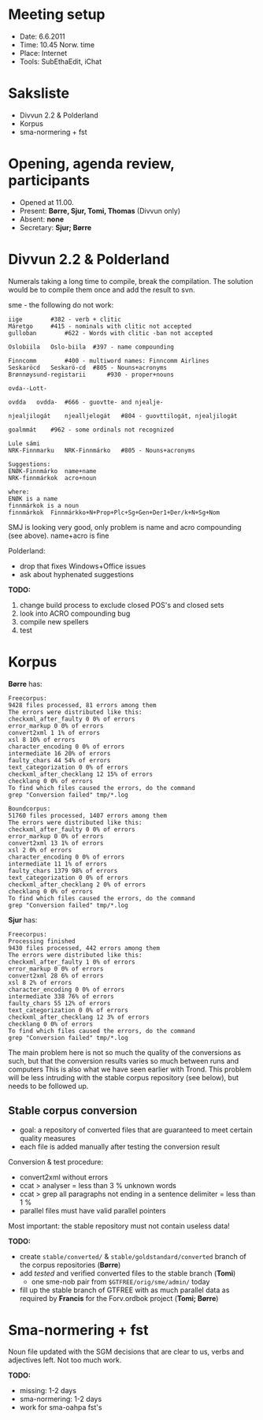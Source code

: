 # Meeting setup

* Date: 6.6.2011
* Time: 10.45 Norw. time
* Place: Internet
* Tools: SubEthaEdit, iChat

# Saksliste

* Divvun 2.2 & Polderland
* Korpus
* sma-normering + fst

# Opening, agenda review, participants

* Opened at 11.00.
* Present: **Børre, Sjur, Tomi, Thomas** (Divvun only)
* Absent: **none**
* Secretary: **Sjur; Børre**

# Divvun 2.2 & Polderland

Numerals taking a long  time to compile, break the compilation. The solution
would be to compile them once and add the result to svn.

sme - the following do not work:
```
iige		#382 - verb + clitic
Máretgo		#415 - nominals with clitic not accepted
gulloban		#622 - Words with clitic -ban not accepted

Oslobiila	Oslo-biila	#397 - name compounding

Finncomm		#400 - multiword names: Finncomm Airlines
Seskaröcd	Seskarö-cd	#805 - Nouns+acronyms
Brønnøysund-registarii		#930 - proper+nouns

ovda--Lott-

ovdda	ovdda-	#666 - guovtte- and njealje-

njealjilogát	njealljelogát	#804 - guovttilogát, njealjilogát

goalmmát	#962 - some ordinals not recognized

Lule sámi
NRK-Finnmarku	NRK-Finnmárko	#805 - Nouns+acronyms

Suggestions:
ENØK-Finnmárko  name+name
NRK-finnmárkok  acro+noun

where:
ENØK is a name
finnmárkok is a noun
finnmárkok	Finnmárkko+N+Prop+Plc+Sg+Gen+Der1+Der/k+N+Sg+Nom
```

SMJ is looking very good, only problem is name and acro compounding (see above). name+acro is fine

Polderland:
* drop that fixes Windows+Office issues
* ask about hyphenated suggestions

**TODO:**
1. change build process to exclude closed POS's and closed sets
1. look into ACRO compounding bug
1. compile new spellers
1. test

# Korpus

**Børre** has:
```
Freecorpus:
9428 files processed, 81 errors among them
The errors were distributed like this:
checkxml_after_faulty 0 0% of errors
error_markup 0 0% of errors
convert2xml 1 1% of errors
xsl 8 10% of errors
character_encoding 0 0% of errors
intermediate 16 20% of errors
faulty_chars 44 54% of errors
text_categorization 0 0% of errors
checkxml_after_checklang 12 15% of errors
checklang 0 0% of errors
To find which files caused the errors, do the command
grep "Conversion failed" tmp/*.log

Boundcorpus:
51760 files processed, 1407 errors among them
The errors were distributed like this:
checkxml_after_faulty 0 0% of errors
error_markup 0 0% of errors
convert2xml 13 1% of errors
xsl 2 0% of errors
character_encoding 0 0% of errors
intermediate 11 1% of errors
faulty_chars 1379 98% of errors
text_categorization 0 0% of errors
checkxml_after_checklang 2 0% of errors
checklang 0 0% of errors
To find which files caused the errors, do the command
grep "Conversion failed" tmp/*.log
```

**Sjur** has:
```
Freecorpus:
Processing finished
9430 files processed, 442 errors among them
The errors were distributed like this:
checkxml_after_faulty 1 0% of errors
error_markup 0 0% of errors
convert2xml 28 6% of errors
xsl 8 2% of errors
character_encoding 0 0% of errors
intermediate 338 76% of errors
faulty_chars 55 12% of errors
text_categorization 0 0% of errors
checkxml_after_checklang 12 3% of errors
checklang 0 0% of errors
To find which files caused the errors, do the command
grep "Conversion failed" tmp/*.log
```

The main problem here is not so much the quality of the conversions as such, but that the conversion results varies so much between runs and computers This is also what we have seen earlier with Trond. This problem will be less intruding with the stable corpus repository (see below), but needs to be followed up.

## Stable corpus conversion

* goal: a repository of converted files that are guaranteed to meet certain quality measures
* each file is added manually after testing the conversion result

Conversion & test procedure:
* convert2xml without errors
* ccat > analyser = less than 3 % unknown words
* ccat > grep all paragraphs not ending in a sentence delimiter = less than 1 %
* parallel files must have valid parallel pointers

Most important: the stable repository must not contain useless data!

**TODO:**
* create `stable/converted/` & `stable/goldstandard/converted` branch of the corpus repositories (**Børre**)
* add *tested* and verified converted files to the stable branch (**Tomi**)
    - one sme-nob pair from `$GTFREE/orig/sme/admin/` today
* fill up the stable branch of GTFREE with as much parallel data as required by
  **Francis** for the Forv.ordbok project (**Tomi; Børre**)

# Sma-normering + fst

Noun file updated with the SGM decisions that are clear to us, verbs and adjectives left. Not too much work.

**TODO:**
* missing: 1-2 days
* sma-normering: 1-2 days
* work for sma-oahpa fst's
